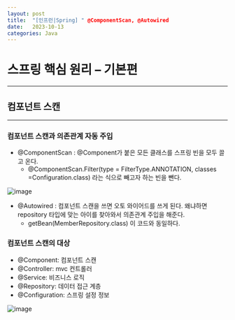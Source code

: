 ```yaml
---
layout: post
title:  "[인프런|Spring] " @ComponentScan, @Autowired
date:   2023-10-13
categories: Java
---
```


# 스프링 핵심 원리 – 기본편

--- 



## 컴포넌트 스캔

---

### 컴포넌트 스캔과 의존관계 자동 주입

- @ComponentScan : @Component가 붙은 모든 클래스를 스프링 빈을 모두 끌고 온다.
  + @ComponentScan.Filter(type = FilterType.ANNOTATION, classes =Configuration.class) 라는 식으로 빼고자 하는 빈을 뺀다.

![image](https://github.com/talkingOrange/talkingOrange.github.io/assets/88815795/8ab90167-6c98-4f92-95fb-a698b93c487b)


- @Autowired : 컴포넌트 스캔을 쓰면 오토 와이어드를 쓰게 된다. 왜냐하면 repository 타입에 맞는 아이를 찾아와서 의존관계 주입을 해준다.
  + getBean(MemberRepository.class) 이 코드와 동일하다.
 


### 컴포넌트 스캔의 대상

- @Component: 컴포넌트 스캔
- @Controller: mvc 컨트롤러
- @Service: 비즈니스 로직
- @Repository: 데이터 접근 계층
- @Configuration: 스프링 설정 정보

![image](https://github.com/talkingOrange/talkingOrange.github.io/assets/88815795/4b5112be-9272-46f4-8224-3b8c2b226185)


